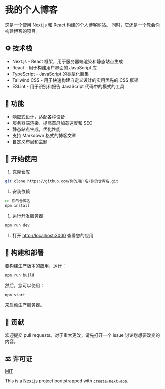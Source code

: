 # 我的个人博客

这是一个使用 Next.js 和 React 构建的个人博客网站。
同时，它还是一个教会你构建博客的项目。

## ⚙️ 技术栈

- Next.js - React 框架，用于服务器端渲染和静态站点生成
- React - 用于构建用户界面的 JavaScript 库
- TypeScript - JavaScript 的类型化超集
- Tailwind CSS - 用于快速构建自定义设计的实用优先的 CSS 框架
- ESLint - 用于识别和报告 JavaScript 代码中的模式的工具

## 🔋 功能

- 响应式设计，适配各种设备
- 服务器端渲染，提高首屏加载速度和 SEO
- 静态站点生成，优化性能
- 支持 Markdown 格式的博客文章
- 自定义布局和主题

## 🚀 开始使用

1. 克隆仓库
```bash
git clone https://github.com/你的用户名/你的仓库名.git
```
1. 安装依赖
```bash
cd 你的仓库名
npm install
```
1. 运行开发服务器
```bash
npm run dev
```
1. 打开 [http://localhost:3000](http://localhost:3000) 查看您的应用

## 🧱 构建和部署

要构建生产版本的应用，运行：
```bash
npm run build
```
然后，您可以使用：
```bash
npm start
```
来启动生产服务器。

## 🌟 贡献

欢迎提交 pull requests。对于重大更改，请先打开一个 issue 讨论您想要改变的内容。

## ⚖️ 许可证

[MIT](https://choosealicense.com/licenses/mit/)


This is a [Next.js](https://nextjs.org/) project bootstrapped with [`create-next-app`](https://github.com/vercel/next.js/tree/canary/packages/create-next-app).



